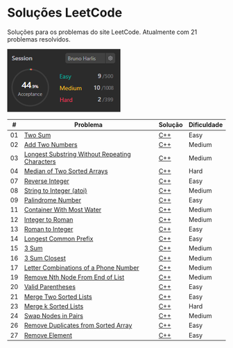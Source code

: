 # Soluções LeetCode
 Soluções para os problemas do site LeetCode. Atualmente com 21 problemas resolvidos. 
 
 ![GRAFICO](https://github.com/BrunoHarlis/Solucoes_LeetCode/blob/main/Imagens/LeetCode.png?raw=true)

<table>
<thead>
    <tr>
        <th>#</th>
        <th>Problema</th>
        <th>Solução</th>
        <th>Dificuldade</th>
    </tr>
</thead>
    <tr>
        <td>01</td>
        <td><a href="https://leetcode.com/problems/two-sum/" rel="nofollow">Two Sum</a></td>
        <td><a href="https://github.com/BrunoHarlis/Solucoes_LeetCode/blob/main/Codigos/1-TwoSum.cpp" rel-"nofollow">C++</td>
        <td>Easy</>
    </tr>
    <tr>
        <td>02</td>
        <td><a href="https://leetcode.com/problems/add-two-numbers/">Add Two Numbers</a></td>
        <td><a href="https://github.com/BrunoHarlis/Solucoes_LeetCode/blob/main/Codigos/2-AddTwoNumbers.cpp" rel-"nofollow">C++</td>
        <td>Medium</>
    </tr>
    <tr>
        <td>03</td>
        <td><a href="https://leetcode.com/problems/longest-substring-without-repeating-characters/">Longest Substring Without Repeating Characters
</a></td>
        <td><a href="https://github.com/BrunoHarlis/Solucoes_LeetCode/blob/main/Codigos/3-LongestSubstringWithoutRepeatingCharacters.cpp" rel-"nofollow">C++</td>
        <td>Medium</>
    </tr>
    <tr>
        <td>04</td>
        <td><a href="https://leetcode.com/problems/median-of-two-sorted-arrays/">Median of Two Sorted Arrays</a></td>
        <td><a href="https://github.com/BrunoHarlis/Solucoes_LeetCode/blob/main/Codigos/4-MedianOfTwoSortedArrays.cpp" rel-"nofollow">C++</td>
        <td>Hard</>
    </tr>
    <tr>
        <td>07</td>
        <td><a href="https://leetcode.com/problems/reverse-integer/">Reverse Integer</a></td>
        <td><a href="https://github.com/BrunoHarlis/Solucoes_LeetCode/blob/main/Codigos/7-ReverseInteger.cpp" rel-"nofollow">C++</td>
        <td>Easy</>
    </tr>
    <tr>
        <td>08</td>
        <td><a href="https://leetcode.com/problems/string-to-integer-atoi/">String to Integer (atoi)</a></td>
        <td><a href="https://github.com/BrunoHarlis/Solucoes_LeetCode/blob/main/Codigos/8-StringtoInteger%20(atoi).cpp" rel-"nofollow">C++</td>
        <td>Medium</>
    </tr>
    <tr>
        <td>09</td>
        <td><a href="https://leetcode.com/problems/palindrome-number/">Palindrome Number</a></td>
        <td><a href="https://github.com/BrunoHarlis/Solucoes_LeetCode/blob/main/Codigos/9-PalindromeNumber.cpp" rel-"nofollow">C++</td>
        <td>Easy</>
    </tr>
    <tr>
        <td>11</td>
        <td><a href="https://leetcode.com/problems/container-with-most-water/">Container With Most Water</a></td>
        <td><a href="https://github.com/BrunoHarlis/Solucoes_LeetCode/blob/main/Codigos/11-ContainerWithMostWater.cpp" rel-"nofollow">C++</td>
        <td>Medium</>
    </tr>
    <tr>
        <td>12</td>
        <td><a href="https://leetcode.com/problems/integer-to-roman/">Integer to Roman</a></td>
        <td><a href="https://github.com/BrunoHarlis/Solucoes_LeetCode/blob/main/Codigos/12-IntegerToRoman.cpp" rel-"nofollow">C++</td>
        <td>Medium</>
    </tr>
    <tr>
        <td>13</td>
        <td><a href="https://leetcode.com/problems/roman-to-integer/">Roman to Integer</a></td>
        <td><a href="https://github.com/BrunoHarlis/Solucoes_LeetCode/blob/main/Codigos/13-RomantoInteger.cpp" rel-"nofollow">C++</td>
        <td>Easy</>
    </tr>
    <tr>
        <td>14</td>
        <td><a href="https://leetcode.com/problems/longest-common-prefix/">Longest Common Prefix</a></td>
        <td><a href="https://github.com/BrunoHarlis/Solucoes_LeetCode/blob/main/Codigos/14-LongestCommonPrefix.cpp" rel-"nofollow">C++</td>
        <td>Easy</>
    </tr>
    <tr>
        <td>15</td>
        <td><a href="https://leetcode.com/problems/3sum/">3 Sum</a></td>
        <td><a href="https://github.com/BrunoHarlis/Solucoes_LeetCode/blob/main/Codigos/15-3Sum.cpp" rel-"nofollow">C++</td>
        <td>Medium</>
    </tr>
     <tr>
        <td>16</td>
        <td><a href="https://leetcode.com/problems/3sum-closest/">3 Sum Closest</a></td>
        <td><a href="https://github.com/BrunoHarlis/Solucoes_LeetCode/blob/main/Codigos/16-3SumClosest.cpp" rel-"nofollow">C++</td>
        <td>Medium</>
    </tr>
    <tr>
        <td>17</td>
        <td><a href="https://leetcode.com/problems/letter-combinations-of-a-phone-number/">Letter Combinations of a Phone Number</a></td>
        <td><a href="https://github.com/BrunoHarlis/Solucoes_LeetCode/blob/main/Codigos/17-LetterCombinationsOfAPhoneNumber.cpp" rel-"nofollow">C++</td>
        <td>Medium</>
    </tr>
    <tr>
        <td>19</td>
        <td><a href="https://leetcode.com/problems/remove-nth-node-from-end-of-list/">Remove Nth Node From End of List</a></td>
        <td><a href="https://github.com/BrunoHarlis/Solucoes_LeetCode/blob/main/Codigos/19-Remove%20Nth%20Node%20From%20End%20of%20List.cpp" rel-"nofollow">C++</td>
        <td>Medium</>
    </tr>
    <tr>
        <td>20</td>
        <td><a href="https://leetcode.com/problems/valid-parentheses/">Valid Parentheses</a></td>
        <td><a href="https://github.com/BrunoHarlis/Solucoes_LeetCode/blob/main/Codigos/20-Valid%20Parentheses.cpp" rel-"nofollow">C++</td>
        <td>Easy</>
    </tr>
    <tr>
        <td>21</td>
        <td><a href="https://leetcode.com/problems/merge-two-sorted-lists/">Merge Two Sorted Lists</a></td>
        <td><a href="https://github.com/BrunoHarlis/Solucoes_LeetCode/blob/main/Codigos/21-Merge%20Two%20Sorted%20Lists.cpp" rel-"nofollow">C++</td>
        <td>Easy</>
    </tr>
    <tr>
        <td>23</td>
        <td><a href="https://leetcode.com/problems/merge-k-sorted-lists/">Merge k Sorted Lists</a></td>
        <td><a href="https://github.com/BrunoHarlis/Solucoes_LeetCode/blob/main/Codigos/23-Merge%20k%20Sorted%20Lists.cpp" rel-"nofollow">C++</td>
        <td>Hard</>
    </tr>
    <tr>
        <td>24</td>
        <td><a href="https://leetcode.com/problems/swap-nodes-in-pairs/">Swap Nodes in Pairs</a></td>
        <td><a href="https://github.com/BrunoHarlis/Solucoes_LeetCode/blob/main/Codigos/24-SwapNodesinPairs.cpp" rel-"nofollow">C++</td>
        <td>Medium</>
    </tr>
    <tr>
        <td>26</td>
        <td><a href="https://leetcode.com/problems/remove-duplicates-from-sorted-array/">Remove Duplicates from Sorted Array</a></td>
        <td><a href="https://github.com/BrunoHarlis/Solucoes_LeetCode/blob/main/Codigos/26-RemoveDuplicatesfromSortedArray.cpp" rel-"nofollow">C++</td>
        <td>Easy</>
    </tr>
     <tr>
        <td>27</td>
        <td><a href="https://leetcode.com/problems/remove-element/">Remove Element</a></td>
        <td><a href="https://github.com/BrunoHarlis/Solucoes_LeetCode/blob/main/Codigos/27-RemoveElement.cpp" rel-"nofollow">C++</td>
        <td>Easy</>
    </tr>
     
</table>
